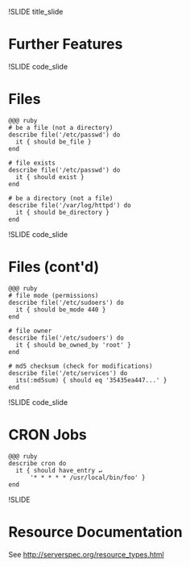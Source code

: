 !SLIDE title_slide

# Further Features #



!SLIDE code_slide

# Files

    @@@ ruby
    # be a file (not a directory)
    describe file('/etc/passwd') do
      it { should be_file }
    end

    # file exists
    describe file('/etc/passwd') do
      it { should exist }
    end

    # be a directory (not a file)
    describe file('/var/log/httpd') do
      it { should be_directory }
    end


!SLIDE code_slide

# Files (cont'd)

    @@@ ruby
    # file mode (permissions)
    describe file('/etc/sudoers') do
      it { should be_mode 440 }
    end

    # file owner
    describe file('/etc/sudoers') do
      it { should be_owned_by 'root' }
    end

    # md5 checksum (check for modifications)
    describe file('/etc/services') do
      its(:md5sum) { should eq '35435ea447...' }
    end


!SLIDE code_slide

# CRON Jobs

    @@@ ruby
    describe cron do
      it { should have_entry ↵
          '* * * * * /usr/local/bin/foo' }
    end


!SLIDE

# Resource Documentation

See http://serverspec.org/resource_types.html